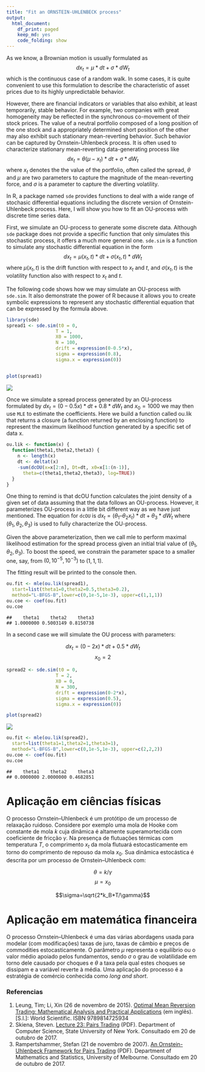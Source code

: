 ```yaml
---
title: "Fit an ORNSTEIN-UHLENBECK process"
output:
  html_document:
    df_print: paged
    keep_md: yes
    code_folding: show
---
```


As we know, a Brownian motion is usually formulated as $$dx_t = \mu*dt+\sigma*dW_t$$ which is the continuous case of a random walk. In some cases, it is quite convenient to use this formulation to describe the characteristic of asset prices due to its highly unpredictable behavior.

However, there are financial indicators or variables that also exhibit, at least temporarily, stable behavior. For example, two companies with great homogeneity may be reflected in the synchronous co-movement of their stock prices. The value of a neutral portfolio composed of a long position of the one stock and a appropriately determined short position of the other may also exhibit such stationary mean-reverting behavior. Such behavior can be captured by Ornstein-Uhlenbeck process. It is often used to characterize stationary mean-reverting data-generating process like $$dx_t = \theta (\mu-x_t)*dt + \sigma*dW_t$$ where $x_t$ denotes the the value of the portfolio, often called the spread, $\theta$ and $\mu$ are two parameters to capture the magnitude of the mean-reverting force, and $\sigma$ is a parameter to capture the diverting volatility.

In R, a package named `sde` provides functions to deal with a wide range of stochasic differential equations including the discrete version of Ornstein-Uhlenbeck process. Here, I will show you how to fit an OU-process with discrete time series data.

First, we simulate an OU-process to generate some discrete data. Although `sde` package does not provide a specific function that only simulates this stochastic process, it offers a much more general one. `sde.sim` is a function to simulate any stochastic differential equation in the form $$dx_t = \mu(x_t,t)*dt + \sigma(x_t,t)*dW_t$$ where $\mu(x_t,t)$ is the drift function with respect to $x_t$ and $t$, and $\sigma(x_t,t)$ is the volatility function also with respect to $x_t$ and $t$.

The following code shows how we may simulate an OU-process with `sde.sim`. It also demonstrate the power of R because it allows you to create symbolic expressions to represent any stochastic differential equation that can be expressed by the formula above.


```r
library(sde)
spread1 <- sde.sim(t0 = 0,
                  T = 1,
                  X0 = 1000,
                  N = 100,
                  drift = expression(0-0.5*x),
                  sigma = expression(0.8),
                  sigma.x = expression(0))


plot(spread1)
```

![](ornstein-uhlenbeck_files/figure-html/tm_simulation-1.png)<!-- -->

Once we simulate a spread process generated by an OU-process formulated by $dx_t = (0-0.5x)*dt + 0.8*dW_t$ and $x_0=1000$ we may then use `MLE` to estimate the coefficients. Here we build a function called ou.lik that returns a closure (a function returned by an enclosing function) to represent the maximum likelihood function generated by a specific set of data x.


```r
ou.lik <- function(x) {
  function(theta1,theta2,theta3) {
    n <- length(x)
    dt <- deltat(x)
    -sum(dcOU(x=x[2:n], Dt=dt, x0=x[1:(n-1)],
      theta=c(theta1,theta2,theta3), log=TRUE))
  }
}
```

One thing to remind is that dcOU function calculates the joint density of a given set of data assuming that the data follows an OU-process. However, it parameterizes OU-process in a little bit different way as we have just mentioned. The equation for `dcOU` is $dx_t = (\theta_1 – \theta_2 x_t)*dt + \theta_3*dW_t$ where $(\theta_1,\theta_2,\theta_3)$ is used to fully characterize the OU-process.

Given the above parameterization, then we call mle to perform maximal likelihood estimation for the spread process given an initial trial value of $(\theta_1,\theta_2,\theta_3)$. To boost the speed, we constrain the parameter space to a smaller one, say, from $(0,10^{-5},10^{-3})$ to $(1,1,1)$.

The fitting result will be printed to the console then.


```r
ou.fit <- mle(ou.lik(spread1),
  start=list(theta1=0,theta2=0.5,theta3=0.2),
  method="L-BFGS-B",lower=c(0,1e-5,1e-3), upper=c(1,1,1))
ou.coe <- coef(ou.fit)
ou.coe
```

```
##    theta1    theta2    theta3 
## 1.0000000 0.5003149 0.8150738
```

In a second case we will simulate the OU process with parameters:

$$dx_t = (0-2x)*dt + 0.5*dW_t$$ 
$$x_0=2$$


```r
spread2 <- sde.sim(t0 = 0,
                  T = 2,
                  X0 = 0,
                  N = 300,
                  drift = expression(0-2*x),
                  sigma = expression(0.5),
                  sigma.x = expression(0))

plot(spread2)
```

![](ornstein-uhlenbeck_files/figure-html/fitting2-1.png)<!-- -->

```r
ou.fit <- mle(ou.lik(spread2),
  start=list(theta1=1,theta2=1,theta3=1),
  method="L-BFGS-B",lower=c(0,1e-5,1e-3), upper=c(2,2,2))
ou.coe <- coef(ou.fit)
ou.coe
```

```
##    theta1    theta2    theta3 
## 0.0000000 2.0000000 0.4682851
```

# Aplicação em ciências físicas

O processo Ornstein–Uhlenbeck é um protótipo de um processo de relaxação ruidoso. Considere por exemplo uma mola de Hooke com constante de mola $k$ cuja dinâmica é altamente superamortecida com coeficiente de fricção $\gamma$. Na presença de flutuações térmicas com temperatura $T$, o comprimento $x_t$ da mola flutuará estocasticamente em torno do comprimento de repouso da mola $x_0$. Sua dinâmica estocástica é descrita por um processo de Ornstein–Uhlenbeck com:

$$\theta=k/\gamma$$
$$\mu=x_0$$

$$\sigma=\sqrt{2*k_B*T/\gamma}$$

# Aplicação em matemática financeira

O processo Ornstein–Uhlenbeck é uma das várias abordagens usada para modelar (com modificações) taxas de juro, taxas de câmbio e preços de commodities estocasticamente. O parâmetro $\mu$ representa o equilíbrio ou o valor médio apoiado pelos fundamentos, sendo $\sigma$ o grau de volatilidade em torno dele causado por choques e $\theta$ a taxa pela qual estes choques se dissipam e a variável reverte à média. Uma aplicação do processo é a estratégia de comércio conhecida como *long and short*.

### Referencias

1. Leung, Tim; Li, Xin (26 de novembro de 2015). [Optimal Mean Reversion Trading: Mathematical Analysis and Practical Applications](https://books.google.com.br/books/about/Optimal_Mean_Reversion_Trading.html?id=b2HFCwAAQBAJ&redir_esc=y) (em inglês). [S.l.]: World Scientific. ISBN 9789814725934
1. Skiena, Steven. [Lecture 23: Pairs Trading](http://www3.cs.stonybrook.edu/~skiena/691/lectures/lecture23.pdf) (PDF). Department of Computer Science, State University of New York. Consultado em 20 de outubro de 2017.
1. Rampertshammer, Stefan (21 de novembro de 2007). [An Ornstein-Uhlenbeck Framework for Pairs Trading](http://www.ms.unimelb.edu.au/publications/RampertshammerStefan.pdf) (PDF). Department of Mathematics and Statistics, University of Melbourne. Consultado em 20 de outubro de 2017.
